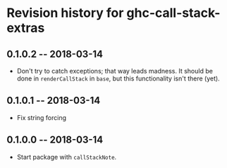 # Revision history for ghc-call-stack-extras

## 0.1.0.2  -- 2018-03-14

* Don't try to catch exceptions; that way leads madness.
  It should be done in `renderCallStack` in `base`, but this
  functionality isn't there (yet).

## 0.1.0.1  -- 2018-03-14

* Fix string forcing

## 0.1.0.0  -- 2018-03-14

* Start package with `callStackNote`.
